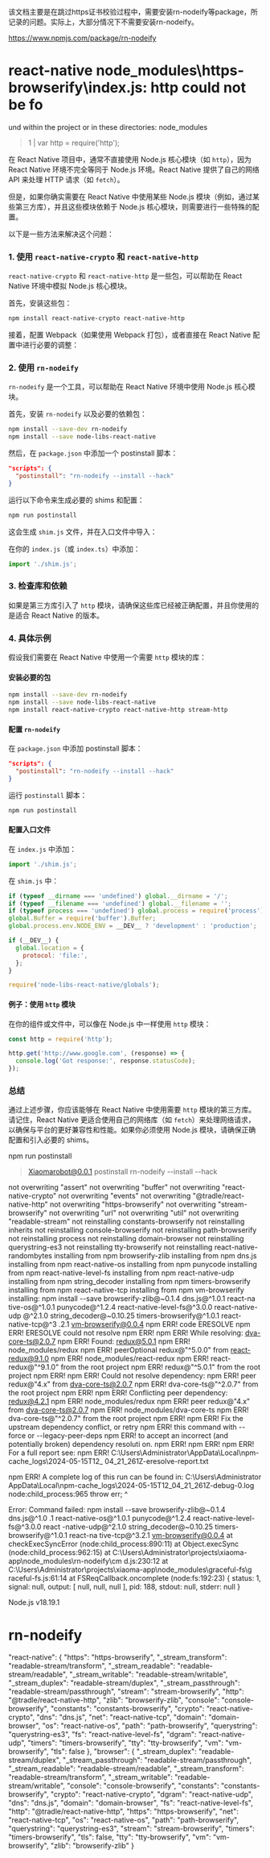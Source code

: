 该文档主要是在跳过https证书校验过程中，需要安装rn-nodeify等package，所记录的问题。实际上，大部分情况下不需要安装rn-nodeify。


https://www.npmjs.com/package/rn-nodeify


# react-native node_modules\https-browserify\index.js: http could not be fo
und within the project or in these directories:
  node_modules
> 1 | var http = require('http');

在 React Native 项目中，通常不直接使用 Node.js 核心模块（如 `http`），因为 React Native 环境不完全等同于 Node.js 环境。React Native 提供了自己的网络 API 来处理 HTTP 请求（如 `fetch`）。

但是，如果你确实需要在 React Native 中使用某些 Node.js 模块（例如，通过某些第三方库），并且这些模块依赖于 Node.js 核心模块，则需要进行一些特殊的配置。

以下是一些方法来解决这个问题：

### 1. 使用 `react-native-crypto` 和 `react-native-http`

`react-native-crypto` 和 `react-native-http` 是一些包，可以帮助在 React Native 环境中模拟 Node.js 核心模块。

首先，安装这些包：

```bash
npm install react-native-crypto react-native-http
```

接着，配置 Webpack（如果使用 Webpack 打包），或者直接在 React Native 配置中进行必要的调整：

### 2. 使用 `rn-nodeify`

`rn-nodeify` 是一个工具，可以帮助在 React Native 环境中使用 Node.js 核心模块。

首先，安装 `rn-nodeify` 以及必要的依赖包：

```bash
npm install --save-dev rn-nodeify
npm install --save node-libs-react-native
```

然后，在 `package.json` 中添加一个 postinstall 脚本：

```json
"scripts": {
  "postinstall": "rn-nodeify --install --hack"
}
```

运行以下命令来生成必要的 shims 和配置：

```bash
npm run postinstall
```

这会生成 `shim.js` 文件，并在入口文件中导入：

在你的 `index.js`（或 `index.ts`）中添加：

```javascript
import './shim.js';
```

### 3. 检查库和依赖

如果是第三方库引入了 `http` 模块，请确保这些库已经被正确配置，并且你使用的是适合 React Native 的版本。

### 4. 具体示例

假设我们需要在 React Native 中使用一个需要 `http` 模块的库：

#### 安装必要的包

```bash
npm install --save-dev rn-nodeify
npm install --save node-libs-react-native
npm install react-native-crypto react-native-http stream-http
```

#### 配置 `rn-nodeify`

在 `package.json` 中添加 postinstall 脚本：

```json
"scripts": {
  "postinstall": "rn-nodeify --install --hack"
}
```

运行 `postinstall` 脚本：

```bash
npm run postinstall
```

#### 配置入口文件

在 `index.js` 中添加：

```javascript
import './shim.js';
```

在 `shim.js` 中：

```javascript
if (typeof __dirname === 'undefined') global.__dirname = '/';
if (typeof __filename === 'undefined') global.__filename = '';
if (typeof process === 'undefined') global.process = require('process');
global.Buffer = require('buffer').Buffer;
global.process.env.NODE_ENV = __DEV__ ? 'development' : 'production';

if (__DEV__) {
  global.location = {
    protocol: 'file:',
  };
}

require('node-libs-react-native/globals');
```

#### 例子：使用 `http` 模块

在你的组件或文件中，可以像在 Node.js 中一样使用 `http` 模块：

```javascript
const http = require('http');

http.get('http://www.google.com', (response) => {
  console.log('Got response:', response.statusCode);
});
```

### 总结

通过上述步骤，你应该能够在 React Native 中使用需要 `http` 模块的第三方库。请记住，React Native 更适合使用自己的网络库（如 `fetch`）来处理网络请求，以确保与平台的更好兼容性和性能。如果你必须使用 Node.js 模块，请确保正确配置和引入必要的 shims。




npm run postinstall

> Xiaomarobot@0.0.1 postinstall
> rn-nodeify --install --hack

not overwriting "assert"
not overwriting "buffer"
not overwriting "react-native-crypto"
not overwriting "events"
not overwriting "@tradle/react-native-http"
not overwriting "https-browserify"
not overwriting "stream-browserify"
not overwriting "url"
not overwriting "util"
not overwriting "readable-stream"
not reinstalling constants-browserify
not reinstalling inherits
not reinstalling console-browserify
not reinstalling path-browserify
not reinstalling process
not reinstalling domain-browser
not reinstalling querystring-es3
not reinstalling tty-browserify
not reinstalling react-native-randombytes
installing from npm browserify-zlib
installing from npm dns.js
installing from npm react-native-os
installing from npm punycode
installing from npm react-native-level-fs
installing from npm react-native-udp
installing from npm string_decoder
installing from npm timers-browserify
installing from npm react-native-tcp
installing from npm vm-browserify
installing: npm install --save browserify-zlib@~0.1.4 dns.js@^1.0.1 react-na
tive-os@^1.0.1 punycode@^1.2.4 react-native-level-fs@^3.0.0 react-native-udp
@^2.1.0 string_decoder@~0.10.25 timers-browserify@^1.0.1 react-native-tcp@^3
.2.1 vm-browserify@0.0.4
npm ERR! code ERESOLVE
npm ERR! ERESOLVE could not resolve
npm ERR!
npm ERR! While resolving: dva-core-ts@2.0.7
npm ERR! Found: redux@5.0.1
npm ERR! node_modules/redux
npm ERR!   peerOptional redux@"^5.0.0" from react-redux@9.1.0
npm ERR!   node_modules/react-redux
npm ERR!     react-redux@"^9.1.0" from the root project
npm ERR!   redux@"^5.0.1" from the root project
npm ERR!
npm ERR! Could not resolve dependency:
npm ERR! peer redux@"4.x" from dva-core-ts@2.0.7
npm ERR!   dva-core-ts@"^2.0.7" from the root project
npm ERR!
npm ERR! Conflicting peer dependency: redux@4.2.1
npm ERR! node_modules/redux
npm ERR!   peer redux@"4.x" from dva-core-ts@2.0.7
npm ERR!   node_modules/dva-core-ts
npm ERR!     dva-core-ts@"^2.0.7" from the root project
npm ERR!
npm ERR! Fix the upstream dependency conflict, or retry
npm ERR! this command with --force or --legacy-peer-deps
npm ERR! to accept an incorrect (and potentially broken) dependency resoluti
on.
npm ERR!
npm ERR!
npm ERR! For a full report see:
npm ERR! C:\Users\Administrator\AppData\Local\npm-cache\_logs\2024-05-15T12_
04_21_261Z-eresolve-report.txt

npm ERR! A complete log of this run can be found in: C:\Users\Administrator\
AppData\Local\npm-cache\_logs\2024-05-15T12_04_21_261Z-debug-0.log
node:child_process:965
    throw err;
    ^

Error: Command failed: npm install --save browserify-zlib@~0.1.4 dns.js@^1.0
.1 react-native-os@^1.0.1 punycode@^1.2.4 react-native-level-fs@^3.0.0 react
-native-udp@^2.1.0 string_decoder@~0.10.25 timers-browserify@^1.0.1 react-na
tive-tcp@^3.2.1 vm-browserify@0.0.4
    at checkExecSyncError (node:child_process:890:11)
    at Object.execSync (node:child_process:962:15)
    at C:\Users\Administrator\projects\xiaoma-app\node_modules\rn-nodeify\cm
d.js:230:12
    at C:\Users\Administrator\projects\xiaoma-app\node_modules\graceful-fs\g
raceful-fs.js:61:14
    at FSReqCallback.oncomplete (node:fs:192:23) {
  status: 1,
  signal: null,
  output: [ null, null, null ],
  pid: 188,
  stdout: null,
  stderr: null
}

Node.js v18.19.1


# rn-nodeify


  "react-native": {
    "https": "https-browserify",
    "_stream_transform": "readable-stream/transform",
    "_stream_readable": "readable-stream/readable",
    "_stream_writable": "readable-stream/writable",
    "_stream_duplex": "readable-stream/duplex",
    "_stream_passthrough": "readable-stream/passthrough",
    "stream": "stream-browserify",
    "http": "@tradle/react-native-http",
    "zlib": "browserify-zlib",
    "console": "console-browserify",
    "constants": "constants-browserify",
    "crypto": "react-native-crypto",
    "dns": "dns.js",
    "net": "react-native-tcp",
    "domain": "domain-browser",
    "os": "react-native-os",
    "path": "path-browserify",
    "querystring": "querystring-es3",
    "fs": "react-native-level-fs",
    "dgram": "react-native-udp",
    "timers": "timers-browserify",
    "tty": "tty-browserify",
    "vm": "vm-browserify",
    "tls": false
  },
  "browser": {
    "_stream_duplex": "readable-stream/duplex",
    "_stream_passthrough": "readable-stream/passthrough",
    "_stream_readable": "readable-stream/readable",
    "_stream_transform": "readable-stream/transform",
    "_stream_writable": "readable-stream/writable",
    "console": "console-browserify",
    "constants": "constants-browserify",
    "crypto": "react-native-crypto",
    "dgram": "react-native-udp",
    "dns": "dns.js",
    "domain": "domain-browser",
    "fs": "react-native-level-fs",
    "http": "@tradle/react-native-http",
    "https": "https-browserify",
    "net": "react-native-tcp",
    "os": "react-native-os",
    "path": "path-browserify",
    "querystring": "querystring-es3",
    "stream": "stream-browserify",
    "timers": "timers-browserify",
    "tls": false,
    "tty": "tty-browserify",
    "vm": "vm-browserify",
    "zlib": "browserify-zlib"
  }
